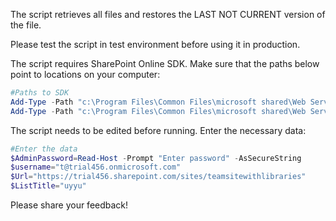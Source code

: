 The script retrieves all files and restores the LAST NOT CURRENT version of the file.

Please test the script in test environment before using it in production.

 

 

 

 The script requires SharePoint Online SDK.  Make sure that the paths below point to locations on your computer:

 

```PowerShell
#Paths to SDK 
Add-Type -Path "c:\Program Files\Common Files\microsoft shared\Web Server Extensions\15\ISAPI\Microsoft.SharePoint.Client.dll"   
Add-Type -Path "c:\Program Files\Common Files\microsoft shared\Web Server Extensions\15\ISAPI\Microsoft.SharePoint.Client.Runtime.dll"   
``` 
 
 

The script needs to be edited before running. Enter the necessary data:

 

```PowerShell
#Enter the data 
$AdminPassword=Read-Host -Prompt "Enter password" -AsSecureString 
$username="t@trial456.onmicrosoft.com" 
$Url="https://trial456.sharepoint.com/sites/teamsitewithlibraries" 
$ListTitle="uyyu"
```

 

 

Please share your feedback!
